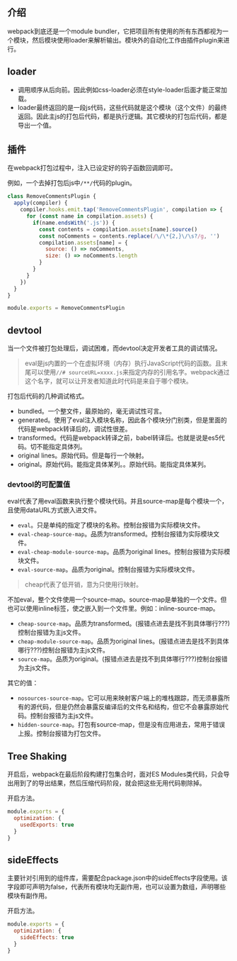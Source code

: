 ## 介绍
webpack到底还是一个module bundler，它把项目所有使用的所有东西都视为一个模块，然后模块使用loader来解析输出。模块外的自动化工作由插件plugin来进行。

## loader
- 调用顺序从后向前。因此例如css-loader必须在style-loader后面才能正常加载。
- loader最终返回的是一段js代码，这些代码就是这个模块（这个文件）的最终返回。因此主js的打包后代码，都是执行逻辑。其它模块的打包后代码，都是导出一个值。

## 插件
在webpack打包过程中，注入已设定好的钩子函数回调即可。

例如，一个去掉打包后js中`/**/`代码的plugin。

``` javascript
class RemoveCommentsPlugin {
  apply(compiler) {
    compiler.hooks.emit.tap('RemoveCommentsPlugin', compilation => {
      for (const name in compilation.assets) {
        if(name.endsWith('.js')) {
          const contents = compilation.assets[name].source()
          const noComments = contents.replace(/\/\*{2,}\/\s?/g, '')
          compilation.assets[name] = {
            source: () => noComments,
            size: () => noComments.length
          }
        }
      }
    })
  }
}

module.exports = RemoveCommentsPlugin
```

## devtool
当一个文件被打包处理后，调试困难，而devtool决定开发者工具的调试情况。

> eval是js内置的一个在虚拟环境（内存）执行JavaScript代码的函数。且末尾可以使用`//# sourceURL=xxxx.js`来指定内存的引用名字。webpack通过这个名字，就可以让开发者知道此时代码是来自于哪个模块。

打包后代码的几种调试格式。
- bundled。一个整文件，最原始的，毫无调试性可言。
- generated。使用了eval注入模块名称，因此各个模块分门别类，但是里面的代码是webpack转译后的，调试性很差。
- transformed。代码是webpack转译之前，babel转译后。也就是说是es5代码。切不能指定具体列。
- original lines。原始代码。但是每行一个映射。
- original。原始代码。能指定具体某列。。原始代码。能指定具体某列。


### devtool的可配置值
eval代表了用eval函数来执行整个模块代码。并且source-map是每个模块一个，且使用dataURL方式嵌入进文件。
- `eval`。只是单纯的指定了模块的名称。控制台报错为实际模块文件。
- `eval-cheap-source-map`。品质为transformed。控制台报错为实际模块文件。
- `eval-cheap-module-source-map`。品质为original lines。控制台报错为实际模块文件。
- `eval-source-map`。品质为original。控制台报错为实际模块文件。

> cheap代表了低开销，意为只使用行映射。

不加eval，整个文件使用一个source-map。source-map是单独的一个文件。但也可以使用inline标签，使之嵌入到一个文件里。例如：inline-source-map。
- `cheap-source-map`。品质为transformed。(报错点进去是找不到具体哪行???)控制台报错为主js文件。
- `cheap-module-source-map`。品质为original lines。(报错点进去是找不到具体哪行???)控制台报错为主js文件。
- `source-map`。品质为original。(报错点进去是找不到具体哪行???)控制台报错为主js文件。

其它的值：
- `nosources-source-map`。它可以用来映射客户端上的堆栈跟踪，而无须暴露所有的源代码，但是仍然会暴露反编译后的文件名和结构，但它不会暴露原始代码。控制台报错为主js文件。
- `hidden-source-map`。打包有source-map，但是没有应用进去，常用于错误上报。控制台报错为打包文件。

## Tree Shaking
开启后，webpack在最后阶段构建打包集合时，面对ES Modules类代码，只会导出用到了的导出结果，然后压缩代码阶段，就会把这些无用代码剔除掉。

开启方法。
``` javascript
module.exports = {
  optimization: {
    usedExports: true
  }
}
```

## sideEffects
主要针对引用到的组件库，需要配合package.json中的sideEffects字段使用。该字段即可声明为false，代表所有模块均无副作用，也可以设置为数组，声明哪些模块有副作用。

开启方法。
``` javascript
module.exports = {
  optimization: {
    sideEffects: true
  }
}
```